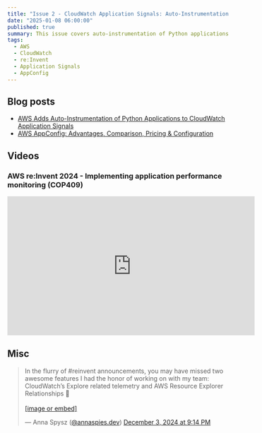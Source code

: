 ```yaml
---
title: "Issue 2 - CloudWatch Application Signals: Auto-Instrumentation for Python and AppConfig Best Practices"
date: "2025-01-08 06:00:00"
published: true
summary: This issue covers auto-instrumentation of Python applications in CloudWatch and AWS AppConfig, including a video from AWS re:Invent 2024 on implementing application performance monitoring and a bluesky thread on new CloudWatch features.
tags:
  - AWS
  - CloudWatch
  - re:Invent
  - Application Signals
  - AppConfig
---
```


## Blog posts

- [AWS Adds Auto-Instrumentation of Python Applications to CloudWatch Application Signals](https://www.infoq.com/news/2024/05/cloudwatch-signals-python/)
- [AWS AppConfig: Advantages, Comparison, Pricing & Configuration](https://k21academy.com/amazon-web-services/aws-devops/aws-appconfig/)

## Videos

### AWS re:Invent 2024 - Implementing application performance monitoring (COP409)

<iframe width="560" height="315" src="https://www.youtube.com/embed/cC8GihGhkoY?si=NQR5g4erhbTw4DME" title="YouTube video player" frameborder="0" allow="accelerometer; autoplay; clipboard-write; encrypted-media; gyroscope; picture-in-picture; web-share" referrerpolicy="strict-origin-when-cross-origin" allowfullscreen></iframe>

<!-- ## Tools -->

## Misc

<blockquote class="bluesky-embed" data-bluesky-uri="at://did:plc:mgvffntfhoqlds35cahyco3f/app.bsky.feed.post/3lcghbqqiyc2u" data-bluesky-cid="bafyreifb6cylqmahrkxzi5beh2qmyzyvgkiolbokdfs3itywajehh46inm"><p lang="en">In the flurry of #reinvent announcements, you may have missed two awesome features I had the honor of working on with my team: CloudWatch’s 
Explore related telemetry and AWS Resource Explorer Relationships 🧵<br><br><a href="https://bsky.app/profile/did:plc:mgvffntfhoqlds35cahyco3f/post/3lcghbqqiyc2u?ref_src=embed">[image or embed]</a></p>&mdash; Anna Spysz (<a href="https://bsky.app/profile/did:plc:mgvffntfhoqlds35cahyco3f?ref_src=embed">@annaspies.dev</a>) <a href="https://bsky.app/profile/did:plc:mgvffntfhoqlds35cahyco3f/post/3lcghbqqiyc2u?ref_src=embed">December 3, 2024 at 9:14 PM</a></blockquote><script async src="https://embed.bsky.app/static/embed.js" charset="utf-8"></script>
